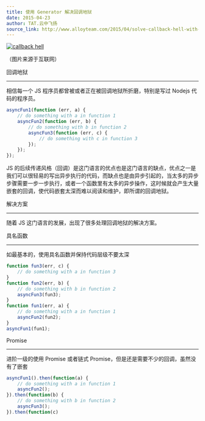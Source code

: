 ```yaml
---
title: 使用 Generator 解决回调地狱
date: 2015-04-23
author: TAT.云中飞扬
source_link: http://www.alloyteam.com/2015/04/solve-callback-hell-with-generator/
---
```


<!-- {% raw %} - for jekyll -->

[![callback hell](https://camo.githubusercontent.com/406dc1d925e99d9a5602ae99a569af5c9ab40935/687474703a2f2f7777772e616c6c6f797465616d2e636f6d2f77702d636f6e74656e742f75706c6f6164732f323031352f30332f6e6f64652d6a732d63616c6c6261636b2d68656c6c2e6a7067)](https://camo.githubusercontent.com/406dc1d925e99d9a5602ae99a569af5c9ab40935/687474703a2f2f7777772e616c6c6f797465616d2e636f6d2f77702d636f6e74656e742f75706c6f6164732f323031352f30332f6e6f64652d6a732d63616c6c6261636b2d68656c6c2e6a7067)

（图片来源于互联网）

回调地狱  

* * *

相信每一个 JS 程序员都曾被或者正在被回调地狱所折磨，特别是写过 Nodejs 代码的程序员。

```javascript
asyncFun1(function (err, a) {
    // do something with a in function 1
    asyncFun2(function (err, b) {
        // do something with b in function 2
        asyncFun3(function (err, c) {
            // do something with c in function 3
        });
    });
});
```

JS 的后续传递风格（回调）是这门语言的优点也是这门语言的缺点，优点之一是我们可以很轻易的写出异步执行的代码，而缺点也是由异步引起的，当太多的异步步骤需要一步一步执行，或者一个函数里有太多的异步操作，这时候就会产生大量嵌套的回调，使代码嵌套太深而难以阅读和维护，即所谓的回调地狱。

解决方案  

* * *

随着 JS 这门语言的发展，出现了很多处理回调地狱的解决方案。

具名函数  

* * *

如最基本的，使用具名函数并保持代码层级不要太深

```javascript
function fun3(err, c) {
    // do something with a in function 3
}
function fun2(err, b) {
    // do something with b in function 2
    asyncFun3(fun3);
}
function fun1(err, a) {
    // do something with a in function 1
    asyncFun2(fun2);
}
asyncFun1(fun1);
```

Promise  

* * *

进阶一级的使用 Promise 或者链式 Promise，但是还是需要不少的回调，虽然没有了嵌套

```javascript
asyncFun1().then(function(a) {
    // do something with a in function 1
    asyncFun2();
}).then(function(b) {
    // do something with b in function 2
    asyncFun3();
}).then(function(c)
```


<!-- {% endraw %} - for jekyll -->